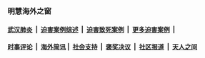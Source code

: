 
### 明慧海外之窗

####  [武汉肺炎](indexes/365.md?t=01080300) &nbsp;|&nbsp;  [迫害案例综述](indexes/328.md?t=01080300) &nbsp;|&nbsp; [迫害致死案例](indexes/277.md?t=01080300)  &nbsp;|&nbsp; [更多迫害案例](indexes/81.md?t=01080300)  &nbsp;|&nbsp; 
####  [时事评论](indexes/251.md?t=01080300) &nbsp;|&nbsp; [海外简讯](indexes/245.md?t=01080300)&nbsp;|&nbsp;  [社会支持](indexes/140.md?t=01080300) &nbsp;|&nbsp; [褒奖决议](indexes/282.md?t=01080300) &nbsp;|&nbsp; [社区报道](indexes/91.md?t=01080300)  &nbsp;|&nbsp; [天人之间](indexes/78.md?t=01080300) 

